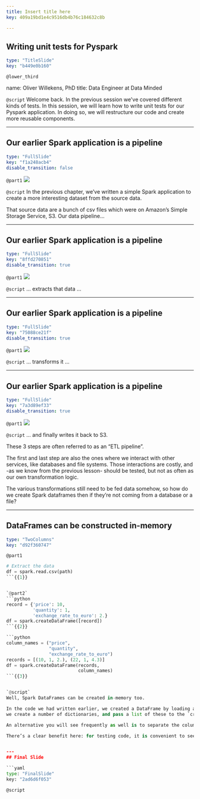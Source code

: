 ```yaml
---
title: Insert title here
key: 409a19bd1e4c9516db4b76c184632c8b

---
```

## Writing unit tests for Pyspark

```yaml
type: "TitleSlide"
key: "b449e0b160"
```

`@lower_third`

name: Oliver Willekens, PhD
title: Data Engineer at Data Minded


`@script`
Welcome back. In the previous session we've covered different kinds of tests. In this session, we will learn how to write unit tests for our Pyspark application. In doing so, we will restructure our code and create more reusable components.


---
## Our earlier Spark application is a pipeline

```yaml
type: "FullSlide"
key: "f1a248acb4"
disable_transition: false
```

`@part1`
![](https://assets.datacamp.com/production/repositories/4049/datasets/92b879d427d8dd6123f1a1695b25bfbb737f1a8e/etl_00.png)


`@script`
In the previous chapter, we’ve written a simple Spark application to create a more interesting dataset from the source data.

That source data are a bunch of csv files which were on Amazon’s Simple Storage Service, S3. Our data pipeline…


---
## Our earlier Spark application is a pipeline

```yaml
type: "FullSlide"
key: "8ffd270851"
disable_transition: true
```

`@part1`
![](https://assets.datacamp.com/production/repositories/4049/datasets/e490d2be1a5dcfe480776ac80e2af0a22d7af219/etl_01.png)


`@script`
… extracts that data …


---
## Our earlier Spark application is a pipeline

```yaml
type: "FullSlide"
key: "75088ce21f"
disable_transition: true
```

`@part1`
![](https://assets.datacamp.com/production/repositories/4049/datasets/4a87451d0ea07b1af9303939dcb8351b7a6a3290/etl_02.png)


`@script`
… transforms it …


---
## Our earlier Spark application is a pipeline

```yaml
type: "FullSlide"
key: "7a3d89ef33"
disable_transition: true
```

`@part1`
![](https://assets.datacamp.com/production/repositories/4049/datasets/814ca19fe156400a4b3b986b98abbf4f2cb2f78c/etl_03.png)


`@script`
… and finally writes it back to S3.

These 3 steps are often referred to as an “ETL pipeline”.

The first and last step are also the ones where we interact with other services, like databases and file systems. Those interactions are costly, and -as we know from the previous lesson- should be tested, but not as often as our own transformation logic.

The various transformations still need to be fed data somehow, so how do we create Spark dataframes then if they’re not coming from a database or a file?


---
## DataFrames can be constructed in-memory

```yaml
type: "TwoColumns"
key: "d92f360747"
```

`@part1`
```python
# Extract the data
df = spark.read.csv(path)
```{{1}}


`@part2`
```python
record = {'price': 10,
          'quantity': 1, 
          'exchange_rate_to_euro': 2.}
df = spark.createDataFrame([record])
```{{2}}

```python
column_names = ("price", 
                "quantity", 
                "exchange_rate_to_euro")
records = [(10, 1, 2.), (22, 1, 4.3)]
df = spark.createDataFrame(records, 
                           column_names)
```{{3}}


`@script`
Well, Spark DataFrames can be created in-memory too.

In the code we had written earlier, we created a DataFrame by loading a csv file(1). We can replace the creation of simple DataFrames like this(2):
we create a number of dictionaries, and pass a list of these to the `createDataFrame` constructor.

An alternative you will see frequently as well is to separate the column names from the values, like this(3).

There’s a clear benefit here: for testing code, it is convenient to see the data being passed to our functions. We don't have to click around to find or download a file to understand what’s in there.


---
## Final Slide

```yaml
type: "FinalSlide"
key: "2ad6d6f053"
```

`@script`


